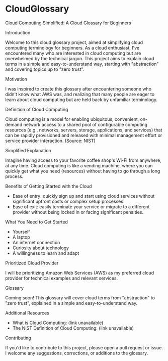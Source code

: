 # CloudGlossary

Cloud Computing Simplified: A Cloud Glossary for Beginners

Introduction

Welcome to this cloud glossary project, aimed at simplifying cloud computing terminology for beginners. As a cloud enthusiast, I've encountered many who are interested in cloud computing but are overwhelmed by the technical jargon. This project aims to explain cloud terms in a simple and easy-to-understand way, starting with "abstraction" and covering topics up to "zero trust".

Motivation

I was inspired to create this glossary after encountering someone who didn't know what AWS was, and realizing that many people are eager to learn about cloud computing but are held back by unfamiliar terminology.

Definition of Cloud Computing

Cloud computing is a model for enabling ubiquitous, convenient, on-demand network access to a shared pool of configurable computing resources (e.g., networks, servers, storage, applications, and services) that can be rapidly provisioned and released with minimal management effort or service provider interaction. (Source: NIST)

Simplified Explanation

Imagine having access to your favorite coffee shop's Wi-Fi from anywhere, at any time. Cloud computing is like a vending machine, where you can quickly get what you need (resources) without having to go through a long process.

Benefits of Getting Started with the Cloud

- Ease of entry: quickly sign up and start using cloud services without significant upfront costs or complex setup processes.
- Ease of exit: easily terminate your service or migrate to a different provider without being locked in or facing significant penalties.

What You Need to Get Started

- Yourself
- A laptop
- An internet connection
- Curiosity about technology
- A willingness to learn and adapt

Prioritized Cloud Provider

I will be prioritizing Amazon Web Services (AWS) as my preferred cloud provider for technical examples and relevant services.

Glossary

Coming soon! This glossary will cover cloud terms from "abstraction" to "zero trust", explained in a simple and easy-to-understand way.

Additional Resources

- What is Cloud Computing: (link unavailable)
- The NIST Definition of Cloud Computing: (link unavailable)

Contributing

If you'd like to contribute to this project, please open a pull request or issue. I welcome any suggestions, corrections, or additions to the glossary.
